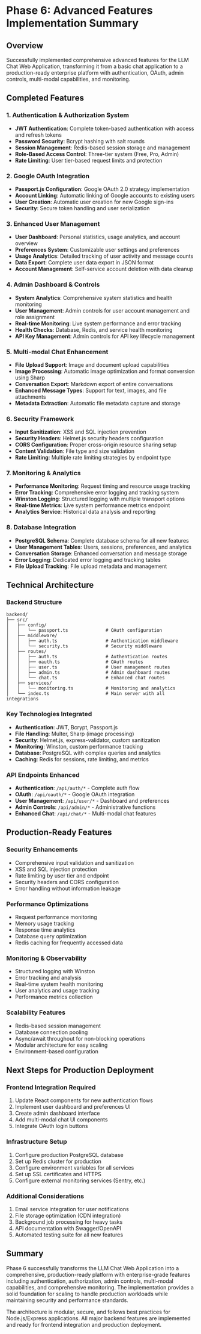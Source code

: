 # Phase 6: Advanced Features Implementation Summary

## Overview
Successfully implemented comprehensive advanced features for the LLM Chat Web Application, transforming it from a basic chat application to a production-ready enterprise platform with authentication, OAuth, admin controls, multi-modal capabilities, and monitoring.

## Completed Features

### 1. Authentication & Authorization System
- **JWT Authentication**: Complete token-based authentication with access and refresh tokens
- **Password Security**: Bcrypt hashing with salt rounds
- **Session Management**: Redis-based session storage and management
- **Role-Based Access Control**: Three-tier system (Free, Pro, Admin)
- **Rate Limiting**: User tier-based request limits and protection

### 2. Google OAuth Integration
- **Passport.js Configuration**: Google OAuth 2.0 strategy implementation
- **Account Linking**: Automatic linking of Google accounts to existing users
- **User Creation**: Automatic user creation for new Google sign-ins
- **Security**: Secure token handling and user serialization

### 3. Enhanced User Management
- **User Dashboard**: Personal statistics, usage analytics, and account overview
- **Preferences System**: Customizable user settings and preferences
- **Usage Analytics**: Detailed tracking of user activity and message counts
- **Data Export**: Complete user data export in JSON format
- **Account Management**: Self-service account deletion with data cleanup

### 4. Admin Dashboard & Controls
- **System Analytics**: Comprehensive system statistics and health monitoring
- **User Management**: Admin controls for user account management and role assignment
- **Real-time Monitoring**: Live system performance and error tracking
- **Health Checks**: Database, Redis, and service health monitoring
- **API Key Management**: Admin controls for API key lifecycle management

### 5. Multi-modal Chat Enhancement
- **File Upload Support**: Image and document upload capabilities
- **Image Processing**: Automatic image optimization and format conversion using Sharp
- **Conversation Export**: Markdown export of entire conversations
- **Enhanced Message Types**: Support for text, images, and file attachments
- **Metadata Extraction**: Automatic file metadata capture and storage

### 6. Security Framework
- **Input Sanitization**: XSS and SQL injection prevention
- **Security Headers**: Helmet.js security headers configuration
- **CORS Configuration**: Proper cross-origin resource sharing setup
- **Content Validation**: File type and size validation
- **Rate Limiting**: Multiple rate limiting strategies by endpoint type

### 7. Monitoring & Analytics
- **Performance Monitoring**: Request timing and resource usage tracking
- **Error Tracking**: Comprehensive error logging and tracking system
- **Winston Logging**: Structured logging with multiple transport options
- **Real-time Metrics**: Live system performance metrics endpoint
- **Analytics Service**: Historical data analysis and reporting

### 8. Database Integration
- **PostgreSQL Schema**: Complete database schema for all new features
- **User Management Tables**: Users, sessions, preferences, and analytics
- **Conversation Storage**: Enhanced conversation and message storage
- **Error Logging**: Dedicated error logging and tracking tables
- **File Upload Tracking**: File upload metadata and management

## Technical Architecture

### Backend Structure
```
backend/
├── src/
│   ├── config/
│   │   └── passport.ts              # OAuth configuration
│   ├── middleware/
│   │   ├── auth.ts                  # Authentication middleware
│   │   └── security.ts              # Security middleware
│   ├── routes/
│   │   ├── auth.ts                  # Authentication routes
│   │   ├── oauth.ts                 # OAuth routes
│   │   ├── user.ts                  # User management routes
│   │   ├── admin.ts                 # Admin dashboard routes
│   │   └── chat.ts                  # Enhanced chat routes
│   ├── services/
│   │   └── monitoring.ts            # Monitoring and analytics
│   └── index.ts                     # Main server with all integrations
```

### Key Technologies Integrated
- **Authentication**: JWT, Bcrypt, Passport.js
- **File Handling**: Multer, Sharp (image processing)
- **Security**: Helmet.js, express-validator, custom sanitization
- **Monitoring**: Winston, custom performance tracking
- **Database**: PostgreSQL with complex queries and analytics
- **Caching**: Redis for sessions, rate limiting, and metrics

### API Endpoints Enhanced
- **Authentication**: `/api/auth/*` - Complete auth flow
- **OAuth**: `/api/oauth/*` - Google OAuth integration
- **User Management**: `/api/user/*` - Dashboard and preferences
- **Admin Controls**: `/api/admin/*` - Administrative functions
- **Enhanced Chat**: `/api/chat/*` - Multi-modal chat features

## Production-Ready Features

### Security Enhancements
- Comprehensive input validation and sanitization
- XSS and SQL injection protection
- Rate limiting by user tier and endpoint
- Security headers and CORS configuration
- Error handling without information leakage

### Performance Optimizations
- Request performance monitoring
- Memory usage tracking
- Response time analytics
- Database query optimization
- Redis caching for frequently accessed data

### Monitoring & Observability
- Structured logging with Winston
- Error tracking and analysis
- Real-time system health monitoring
- User analytics and usage tracking
- Performance metrics collection

### Scalability Features
- Redis-based session management
- Database connection pooling
- Async/await throughout for non-blocking operations
- Modular architecture for easy scaling
- Environment-based configuration

## Next Steps for Production Deployment

### Frontend Integration Required
1. Update React components for new authentication flows
2. Implement user dashboard and preferences UI
3. Create admin dashboard interface
4. Add multi-modal chat UI components
5. Integrate OAuth login buttons

### Infrastructure Setup
1. Configure production PostgreSQL database
2. Set up Redis cluster for production
3. Configure environment variables for all services
4. Set up SSL certificates and HTTPS
5. Configure external monitoring services (Sentry, etc.)

### Additional Considerations
1. Email service integration for user notifications
2. File storage optimization (CDN integration)
3. Background job processing for heavy tasks
4. API documentation with Swagger/OpenAPI
5. Automated testing suite for all new features

## Summary
Phase 6 successfully transforms the LLM Chat Web Application into a comprehensive, production-ready platform with enterprise-grade features including authentication, authorization, admin controls, multi-modal capabilities, and comprehensive monitoring. The implementation provides a solid foundation for scaling to handle production workloads while maintaining security and performance standards.

The architecture is modular, secure, and follows best practices for Node.js/Express applications. All major backend features are implemented and ready for frontend integration and production deployment.
